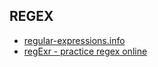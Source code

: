 ## REGEX

+ [regular-expressions.info](http://www.regular-expressions.info/javascriptexample.html)
+ [regExr - practice regex online](http://gskinner.com/RegExr/)
